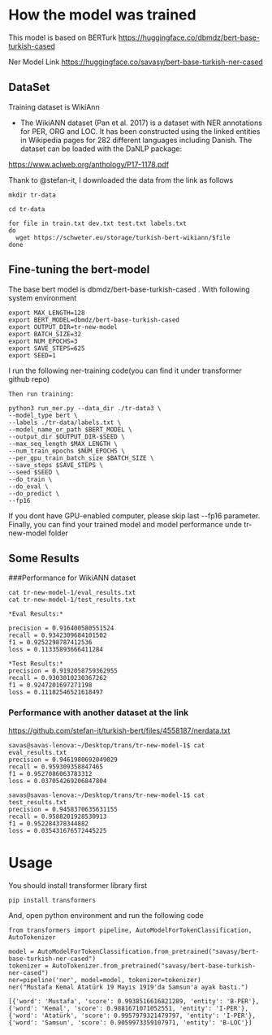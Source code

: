 # How the model was trained
This model is based on BERTurk
https://huggingface.co/dbmdz/bert-base-turkish-cased

Ner Model Link
https://huggingface.co/savasy/bert-base-turkish-ner-cased

## DataSet
Training dataset is WikiAnn

* The WikiANN dataset (Pan et al. 2017) is a dataset with NER annotations for PER, ORG and LOC. It has been constructed using the linked entities in Wikipedia pages for 282 different languages including Danish. The dataset can be loaded with the DaNLP package:

https://www.aclweb.org/anthology/P17-1178.pdf

Thank to @stefan-it, I downloaded the data from the link as follows

```
mkdir tr-data

cd tr-data

for file in train.txt dev.txt test.txt labels.txt
do
  wget https://schweter.eu/storage/turkish-bert-wikiann/$file
done
```

## Fine-tuning the bert-model 
The base bert model is dbmdz/bert-base-turkish-cased . With following system environment

```
export MAX_LENGTH=128
export BERT_MODEL=dbmdz/bert-base-turkish-cased
export OUTPUT_DIR=tr-new-model
export BATCH_SIZE=32
export NUM_EPOCHS=3
export SAVE_STEPS=625
export SEED=1

```

I run the following ner-training code(you can find it under transformer github repo)


```
Then run training:

python3 run_ner.py --data_dir ./tr-data3 \
--model_type bert \
--labels ./tr-data/labels.txt \
--model_name_or_path $BERT_MODEL \
--output_dir $OUTPUT_DIR-$SEED \
--max_seq_length $MAX_LENGTH \
--num_train_epochs $NUM_EPOCHS \
--per_gpu_train_batch_size $BATCH_SIZE \
--save_steps $SAVE_STEPS \
--seed $SEED \
--do_train \
--do_eval \
--do_predict \
--fp16
```

If you dont have GPU-enabled computer, please skip last --fp16 parameter.
Finally, you can find your trained model and model performance unde tr-new-model folder


## Some Results

###Performance for WikiANN dataset
```
cat tr-new-model-1/eval_results.txt
cat tr-new-model-1/test_results.txt

*Eval Results:*

precision = 0.916400580551524
recall = 0.9342309684101502
f1 = 0.9252298787412536
loss = 0.11335893666411284

*Test Results:*
precision = 0.9192058759362955
recall = 0.9303010230367262
f1 = 0.9247201697271198
loss = 0.11182546521618497

```

### Performance with another dataset at the link
https://github.com/stefan-it/turkish-bert/files/4558187/nerdata.txt

```
savas@savas-lenova:~/Desktop/trans/tr-new-model-1$ cat eval_results.txt
precision = 0.9461980692049029
recall = 0.959309358847465
f1 = 0.9527086063783312
loss = 0.037054269206847804

savas@savas-lenova:~/Desktop/trans/tr-new-model-1$ cat test_results.txt
precision = 0.9458370635631155
recall = 0.9588201928530913
f1 = 0.952284378344882
loss = 0.035431676572445225
```

# Usage

You should install transformer library first

```
pip install transformers
```

And, open python environment and run the following code

```
from transformers import pipeline, AutoModelForTokenClassification, AutoTokenizer

model = AutoModelForTokenClassification.from_pretrained("savasy/bert-base-turkish-ner-cased")
tokenizer = AutoTokenizer.from_pretrained("savasy/bert-base-turkish-ner-cased")
ner=pipeline('ner', model=model, tokenizer=tokenizer)
ner("Mustafa Kemal Atatürk 19 Mayıs 1919'da Samsun'a ayak bastı.")

[{'word': 'Mustafa', 'score': 0.9938516616821289, 'entity': 'B-PER'}, {'word': 'Kemal', 'score': 0.9881671071052551, 'entity': 'I-PER'}, {'word': 'Atatürk', 'score': 0.9957979321479797, 'entity': 'I-PER'}, {'word': 'Samsun', 'score': 0.9059973359107971, 'entity': 'B-LOC'}]

```

















